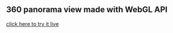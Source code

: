 ## 360 panorama view made with WebGL API ##

<a target=blank href="https://ampawd.github.io/360Viewer/">click here to try it live</a>